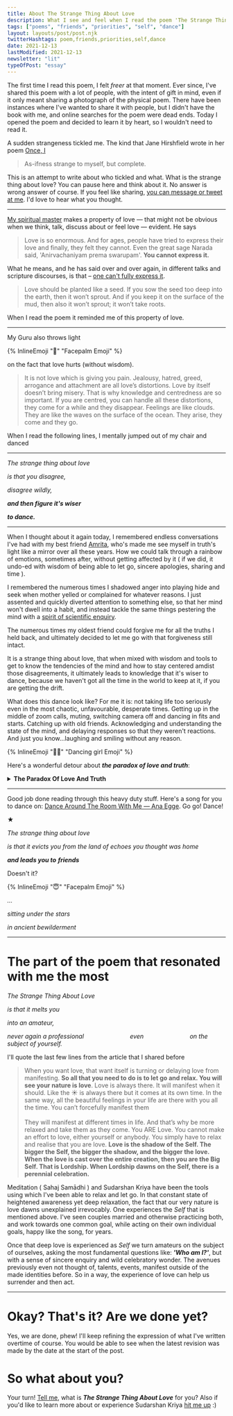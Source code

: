 ```yaml
---
title: About The Strange Thing About Love
description: What I see and feel when I read the poem 'The Strange Thing About Love' by Arundhathi Subramaniam and why this this poem so special.
tags: ["poems", "friends", "priorities", "self", "dance"]
layout: layouts/post/post.njk
twitterHashtags: poem,friends,priorities,self,dance
date: 2021-12-13
lastModified: 2021-12-13
newsletter: "lit"
typeOfPost: "essay"
---
```


The first time I read this poem, I felt _freer_ at that moment. Ever since, I've shared this poem with a lot of people, with the intent of gift in mind, even if it only meant sharing a photograph of the physical poem. There have been instances where I've wanted to share it with people, but I didn't have the book with me, and online searches  for the poem were dead ends. Today I opened the poem and decided to learn it by heart, so I wouldn't need to read it. 

A sudden strangeness tickled me. The kind that Jane Hirshfield wrote in her poem [Once, I][2]

> As-ifness strange to myself, but complete.

This is an attempt to write about who tickled and what. What is the strange thing about love? You can pause here and think about it. No answer is wrong answer of course. If you feel like sharing, [you can message or tweet at me][4]. I'd love to hear what you thought.

---

[My spiritual master][3] makes a property of love — that might not be obvious when we think, talk, discuss about or feel love — evident. He says

> Love is so enormous. And for ages, people have tried to express their love and finally, they felt they cannot. Even the great sage Narada said, 'Anirvachaniyam prema swarupam'. **You cannot express it.**

What he means, and he has said over and over again, in different talks and scripture discourses, is that – [one can't fully express it][5].

> Love should be planted like a seed. If you sow the seed too deep into the earth, then it won’t sprout. And if you keep it on the surface of the mud, then also it won’t sprout; it won’t take roots. 

When I read the poem it reminded me of this property of love.

---

My Guru also throws light

{% InlineEmoji "🔦" "Facepalm Emoji" %}

on the fact that love hurts (without wisdom).

> It is not love which is giving you pain. Jealousy, hatred, greed, arrogance and attachment are all love’s distortions. Love by itself doesn’t bring misery. That is why knowledge and centredness are so important. If you are centred, you can handle all these distortions, they come for a while and they disappear. Feelings are like clouds. They are like the waves on the surface of the ocean. They arise, they come and they go.

When I read the following lines, I mentally jumped out of my chair and danced

---

_The strange thing about love_

_is that you disagree,_

_disagree wildly,_

_**and then figure it's wiser**_

_**to dance.**_

<!-- > Love is the shadow of the Self.  -->

---

When I thought about it again today, I remembered endless conversations I've had with my best friend [Amrita][6], who's made me see myself in truth's light like a mirror over all these years. How we could talk through a rainbow of emotions, sometimes after, without getting affected by it ( if we did, it undo-ed with wisdom of being able to let go, sincere apologies, sharing and time ).

I remembered the numerous times I shadowed anger into playing hide and seek when mother yelled or complained for whatever reasons. I just assented and quickly diverted attention to something else, so that her mind won't dwell into a habit, and instead tackle the same things pestering the mind with a [spirit of scientific enquiry][7].

The numerous times my oldest friend could forgive me for all the truths I held back, and ultimately decided to let me go with that forgiveness still intact.

It is a strange thing about love, that when mixed with wisdom and tools to get to know the tendencies of the mind and how to stay centered amdist those disagreements, it ultimately leads to knowledge that it's wiser to dance, because we haven't got all the time in the world to keep at it, if you are getting the drift.

What does this dance look like? For me it is: not taking life too seriously even in the most chaotic, unfavourable, desperate times. Getting up in the middle of zoom calls, muting, switching camera off and dancing in fits and starts. Catching up with old friends. Acknowledging and understanding the state of the mind, and delaying responses so that they weren't reactions. And just you know…laughing and smiling without any reason.

{% InlineEmoji "💃🏻" "Dancing girl Emoji" %}


Here's a wonderful detour about **_the paradox of love and truth_**:

<details>
  <summary><strong>The Paradox Of Love And Truth</strong></summary>

  Excerpt from the book [Celebrating Love][9]

  ---
  <i>
  
  Why would someone tell a lie to their dear ones or to their beloved?

  This is question often asked by lovers. Love cannot stand untruth; it causes relationships to fall apart. The answer lies in understanding the paradox of love and truth.

  People tell lies just to save and maintain their love. Lies are a result of fear that truth might damage the love between husband and wife, boyfriend and girlfriend, parents and children.

  In love you feel weak byt truth brings strength. So why do people prefer love over truth, weakness over strength?

  No one wants to sacrifice love. Thus people are ready to give up the truth for their love. Love takes the luster out of truth. Sometimes truth can make love bitter; while in love, even lies can appear sweet, like Krishna's lies to his mother, Yashoda.

  <strong>The truth that does not nourish love makes no sense and the love that cannot withstand the truth is not true love</strong>. When you are assured that your love is so strong that the truth can neither break it nor cause bitterness, then truth prevails and love shines.

  With truth there are judgements, but true love is beyond judgments. Thus true love makes you weak and yet it is the greatest strength.

  — Sri Sri Ravi Shankar
    Bangalore Ashram, India
    February 22, 2002
  </i>  
</details>


---

Good job done reading through this heavy duty stuff. Here's a song for you to dance on: [Dance Around The Room With Me — Ana Egge][8]. Go go! Dance!

★

_The strange thing about love_

_is that it evicts you_
_from the land of echoes_
_you thought was home_

_**and leads you to**_
_**friends**_

Doesn't it? 

{% InlineEmoji "😇" "Facepalm Emoji" %}

<i>
  …

  sitting
  under the stars

  in ancient
  bewilderment
</i>

---

# The part of the poem that resonated with me the most

<i>
  The Strange Thing About Love

  is that it melts you

  into an amateur,

  never again a professional
  &nbsp;&nbsp;&nbsp;&nbsp;&nbsp;&nbsp;&nbsp;&nbsp;&nbsp;&nbsp;&nbsp;&nbsp;&nbsp;&nbsp;&nbsp;&nbsp;&nbsp;&nbsp;&nbsp;&nbsp;&nbsp;&nbsp;&nbsp;&nbsp;&nbsp;&nbsp;even
  &nbsp;&nbsp;&nbsp;&nbsp;&nbsp;&nbsp;&nbsp;&nbsp;&nbsp;&nbsp;&nbsp;&nbsp;&nbsp;&nbsp;&nbsp;&nbsp;&nbsp;&nbsp;&nbsp;&nbsp;&nbsp;&nbsp;&nbsp;&nbsp;&nbsp;&nbsp;on the subject of yourself.
</i>

I'll quote the last few lines from the article that I shared before

> When you want love, that want itself is turning or delaying love from manifesting. **So all that you need to do is to let go and relax. You will see your nature is love**. Love is always there. It will manifest when it should. Like the ☀️ is always there but it comes at its own time. In the same way, all the beautiful feelings in your life are there with you all the time. You can’t forcefully manifest them <br /> <br /> They will manifest at different times in life. And that’s why be more relaxed and take them as they come. You ARE Love. You cannot make an effort to love, either yourself or anybody. You simply have to relax and realise that you are love. **Love is the shadow of the Self. The bigger the Self, the bigger the shadow, and the bigger the love. When the love is cast over the entire creation, then you are the Big Self. That is Lordship. When Lordship dawns on the Self, there is a perennial celebration.**

Meditation ( Sahaj Samādhi ) and Sudarshan Kriya have been the tools using which I've been able to relax and let go. In that constant state of heightened awareness yet deep relaxation, the fact that our very nature is love dawns unexplained irrevocably. One experiences the _Self_ that is mentioned above. I've seen couples married and otherwise practicing both, and work towards one common goal, while acting on their own individual goals, happy like the song, for years.

Once that deep love is experienced as _Self_ we turn amateurs on the subject of ourselves, asking the most fundamental questions like: **_'Who am I?'_**, but with a sense of sincere enquiry and wild celebratory wonder. The avenues previously even not thought of, talents, events, manifest outside of the made identities before. So in a way, the experience of love can help us surrender and then act.

---

# Okay? That's it? Are we done yet?

Yes, we are done, phew! I'll keep refining the expression of what I've written overtime of course. You would be able to see when the latest revision was made by the date at the start of the post.

# So what about you? 

Your turn! [Tell me][4], what is **_The Strange Thing About Love_** for you? Also if you'd like to learn more about or experience Sudarshan Kriya [hit me up][4] :)

[1]: https://www.freepressjournal.in/spirituality/guiding-light-by-sri-sri-ravi-shankar-you-are-love-2
[2]: https://www.poetryfoundation.org/poetrymagazine/poems/56173/once-i
[3]: https://instagram.com/srisriravishankar
[4]: https://twitter.com/gdadsriver
[5]: https://www.artofliving.org/in-en/expressing-love
[6]: https://www.instagram.com/aham_brahmosmi/
[7]: https://www.goodreads.com/book/show/31203675-the-supreme-yoga?ref=nav_sb_ss_2_16
[8]: https://open.spotify.com/track/60fZwyISk4GPV6p5rs4LHu
[9]: https://www.goodreads.com/book/show/976725.Celebrating_Love